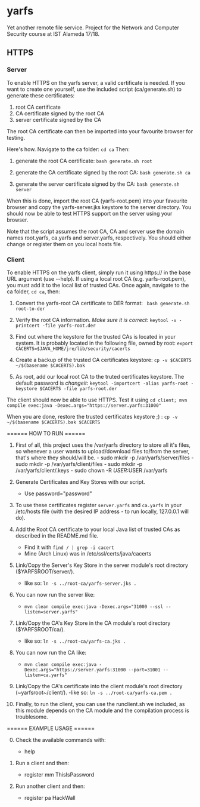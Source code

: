 # yarfs
Yet another remote file service. Project for the Network and Computer Security course at IST Alameda 17/18.

## HTTPS

### Server
To enable HTTPS on the yarfs server, a valid certificate is needed.
If you want to create one yourself, use the included script (ca/generate.sh) to generate these certificates:
 1. root CA certificate
 2. CA certificate signed by the root CA
 3. server certificate signed by the CA

The root CA certificate can then be imported into your favourite browser for testing.

Here's how. Navigate to the ca folder:
`cd ca`
Then:
 1. generate the root CA certificate:
 `bash generate.sh root`

 2. generate the CA certificate signed by the root CA:
 `bash generate.sh ca`

 3. generate the server certificate signed by the CA:
 `bash generate.sh server`

When this is done, import the root CA (yarfs-root.pem) into your favourite browser and copy the yarfs-server.jks
keystore to the server directory. You should now be able to test HTTPS support on the server using your browser.

Note that the script assumes the root CA, CA and server use the domain names root.yarfs, ca.yarfs and server.yarfs,
respectively. You should either change or register them on you local hosts file.

### Client
To enable HTTPS on the yarfs client, simply run it using https:// in the base URL argument (use --help).
If using a local root CA (e.g. yarfs-root.pem), you must add it to the local list of trusted CAs.
Once again, navigate to the ca folder, `cd ca`, then:

 1. Convert the yarfs-root CA certificate to DER format:
 ` bash generate.sh root-to-der`

 2. Verify the root CA information. *Make sure it is correct*:
 `keytool -v -printcert -file yarfs-root.der`

 3. Find out where the keystore for the trusted CAs is located in your system. It is probably located in the following file, owned by root:
 `export CACERTS=$JAVA_HOME/jre/lib/security/cacerts`

 4. Create a backup of the trusted CA certificates keystore:
 `cp -v $CACERTS ~/$(basename $CACERTS).bak`

 5. As root, add our local root CA to the truted certificates keystore. The default password is _changeit_:
 `keytool -importcert -alias yarfs-root -keystore $CACERTS -file yarfs-root.der`

The client should now be able to use HTTPS. Test it using
 `cd client; mvn compile exec:java -Dexec.args="https://server.yarfs:31000"`

When you are done, restore the trusted certificates keystore ;) :
 `cp -v ~/$(basename $CACERTS).bak $CACERTS`


====== HOW TO RUN ======

1. First of all, this project uses the /var/yarfs directory to store all it's files, so whenever a user wants to upload/download files to/from the server, that's where they should/will be.
		- sudo mkdir -p /var/yarfs/server/files
		- sudo mkdir -p /var/yarfs/client/files
		- sudo mkdir -p /var/yarfs/client/.keys
		- sudo chown -R $USER:$USER /var/yarfs

2. Generate Certificates and Key Stores with our script.
	- Use password="password"

3. To use these certificates register `server.yarfs` and `ca.yarfs` in your /etc/hosts file (with the desired IP address - to run locally, 127.0.0.1 will do).

4. Add the Root CA certificate to your local Java list of trusted CAs as described in the README.md file.
	- Find it with `find / | grep -i cacert`
	- Mine (Arch Linux) was in /etc/ssl/certs/java/cacerts

5. Link/Copy the Server's Key Store in the server module's root directory ($YARFSROOT/server/).
	- like so: `ln -s ../root-ca/yarfs-server.jks .`

6. You can now run the server like:
	- `mvn clean compile exec:java -Dexec.args="31000 --ssl --listen=server.yarfs"`

7. Link/Copy the CA's Key Store in the CA module's root directory ($YARFSROOT/ca/).
	- like so: `ln -s ../root-ca/yarfs-ca.jks .`

8. You can now run the CA like:
	- `mvn clean compile exec:java -Dexec.args="https://server.yarfs:31000 --port=31001 --listen=ca.yarfs"`

9. Link/Copy the CA's certificate into the client module's root directory (~yarfsroot~/client/).
	-like so: `ln -s ../root-ca/yarfs-ca.pem .`

10. Finally, to run the client, you can use the runclient.sh we included, as this module depends on the CA module and the compilation process is troublesome.


====== EXAMPLE USAGE ======

0. Check the available commands with:
	- help

1. Run a client and then:
	- register mm ThisIsPassword

2. Run another client and then:
	- register pa HackWall

	




